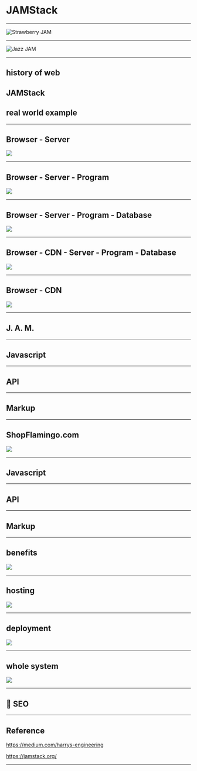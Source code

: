 # JAMStack

---

![Strawberry JAM](./jam.jpg)

---

![Jazz JAM](./jazz-jam.jpg)

---

## history of web

## JAMStack

## real world example

---

## Browser - Server
![](./brain_0.png)

---

## Browser - Server - Program
![](./brain_1.png)

---

## Browser - Server - Program - Database
![](./brain_2.png)

---

## Browser - CDN - Server - Program - Database
![](./brain_3.png)

---

## Browser - CDN
![](./mind_blown.jpg)

---

## J. A. M.

---

## Javascript

---

## API

---

## Markup

---

## ShopFlamingo.com
![](./QRcode.png)

---

## Javascript

---

## API

---

## Markup

---

## benefits
![](./tweet.png)

---

## hosting
![](./hosting.png)

---

## deployment
![](./deployment.png)

---

## whole system
![](./whole_system.png)

---

## 💯 SEO

---

## Reference

https://medium.com/harrys-engineering

https://jamstack.org/

---
